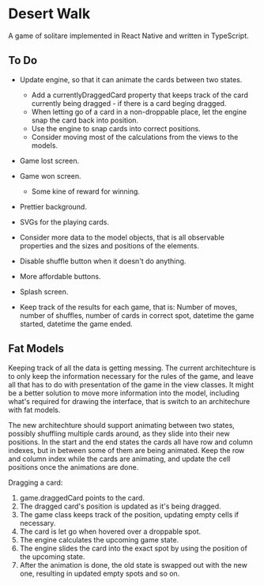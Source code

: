 # Desert Walk

A game of solitare implemented in React Native and written in TypeScript.

## To Do

* Update engine, so that it can animate the cards between two states.
  * Add a currentlyDraggedCard property that keeps track of the card currently being dragged - if there is a card beging dragged.
  * When letting go of a card in a non-droppable place, let the engine snap the card back into position.
  * Use the engine to snap cards into correct positions.
  * Consider moving most of the calculations from the views to the models.

* Game lost screen.
* Game won screen.
  * Some kine of reward for winning.
* Prettier background.
* SVGs for the playing cards.
* Consider more data to the model objects, that is all observable properties and the sizes and positions of the elements.
* Disable shuffle button when it doesn't do anything.
* More affordable buttons.
* Splash screen.

* Keep track of the results for each game, that is: Number of moves, number of shuffles, number of cards in correct spot, datetime the game started, datetime the game ended.

## Fat Models

Keeping track of all the data is getting messing. The current architechture is to only keep the information necessary for the rules of the game, and leave all that has to do with presentation of the game in the view classes. It might be a better solution to move more information into the model, including what's required for drawing the interface, that is switch to an architechure with fat models.

The new architechture should support animating between two states, possibly shuffling multiple cards around, as they slide into their new positions. In the start and the end states the cards all have row and column indexes, but in between some of them are being animated. Keep the row and column index while the cards are animating, and update the cell positions once the animations are done.

Dragging a card:

1. game.draggedCard points to the card.
1. The dragged card's position is updated as it's being dragged.
1. The game class keeps track of the position, updating empty cells if necessary.
1. The card is let go when hovered over a droppable spot.
1. The engine calculates the upcoming game state.
1. The engine slides the card into the exact spot by using the position of the upcoming state.
1. After the animation is done, the old state is swapped out with the new one, resulting in updated empty spots and so on.